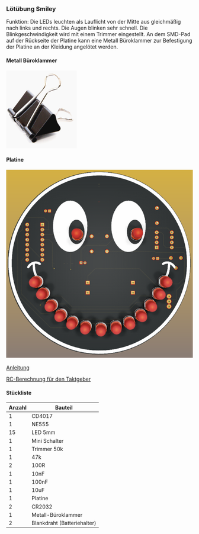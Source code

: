 ### Lötübung Smiley


Funktion: Die LEDs leuchten als Lauflicht von der Mitte aus gleichmäßig nach links und rechts. Die Augen blinken sehr schnell. Die Blinkgeschwindigkeit wird mit einem Trimmer eingestellt. An dem SMD-Pad auf der Rückseite der Platine kann eine Metall Büroklammer zur Befestigung der Platine an der Kleidung angelötet werden. 


#### Metall Büroklammer
![image](https://github.com/frankyhub/Loetkurs/blob/master/L8-Smiley/pic/Klammer.png)


#### Platine

![image](https://github.com/frankyhub/Loetkurs/blob/master/L8-Smiley/pic/Smiley.png)


[Anleitung](https://github.com/frankyhub/Loetkurs/blob/master/L8-Smiley/Smiley%20Platine%20best%C3%BCcken.pdf)


[RC-Berechnung für den Taktgeber](http://frankyhub.de/tools/html/calc_ne555.html)




#### Stückliste                                            

|Anzahl| Bauteil                           |
|------|-----------------------------------|
|    1 | CD4017                            |
|    1 | NE555                             | 
|   15 | LED 5mm                           | 
|    1 | Mini Schalter    	 	             | 
|    1 | Trimmer 50k                       |
|    1 | 47k                               | 
|    2 | 100R                              |
|    1 | 10nF                              | 
|    1 | 100nF                             | 
|    1 | 10uF                              | 
|    1 | Platine                           | 
|    2 | CR2032                            | 
|    1 | Metall-Büroklammer                | 
|    2 | Blankdraht (Batteriehalter)    	   |

